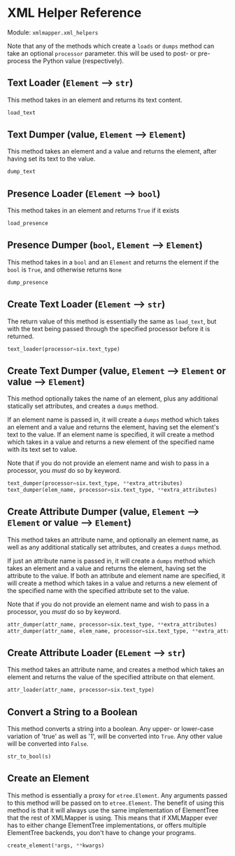 XML Helper Reference
====================

Module: `xmlmapper.xml_helpers`

Note that any of the methods which create a `loads` or `dumps` method
can take an optional `processor` parameter.  this will be used to post- or
pre-process the Python value (respectively).

Text Loader (`Element` --> `str`)
--------------------------------

This method takes in an element and returns its text content.

```python
load_text
```

Text Dumper (value, `Element` --> `Element`)
--------------------------------------------

This method takes an element and a value and returns the element, after having
set its text to the value.

```python
dump_text
```

Presence Loader (`Element` --> `bool`)
--------------------------------------

This method takes in an element and returns `True` if it exists

```python
load_presence
```

Presence Dumper (`bool`, `Element` --> `Element`)
------------------------------------------------

This method takes in a `bool` and an `Element` and returns the
element if the `bool` is `True`, and otherwise returns `None`

```python
dump_presence
```

Create Text Loader (`Element` --> `str`)
----------------------------------------

The return value of this method is essentially the same as `load_text`, but
with the text being passed through the specified processor before it is
returned.

```python
text_loader(processor=six.text_type)
```

Create Text Dumper (value, `Element` --> `Element` or value --> `Element`)
--------------------------------------------------------------------------

This method optionally takes the name of an element, plus any additional
statically set attributes, and creates a `dumps` method.

If an element name is passed in, it will create a `dumps` method
which takes an element and a value and returns the element, having set the
element's text to the value.  If an element name is specified, it will create
a method which takes in a value and returns a new element of the specified
name with its text set to value.

Note that if you do not provide an element name and wish to pass in a
processor, you *must* do so by keyword.

```python
text_dumper(processor=six.text_type, **extra_attributes)
text_dumper(elem_name, processor=six.text_type, **extra_attributes)
```

Create Attribute Dumper (value, `Element` --> `Element` or value --> `Element`)
------------------------------------------------------------------------------

This method takes an attribute name, and optionally an element name,
as well as any additional statically set attributes, and creates a `dumps`
method.

If just an attribute name is passed in, it will create a `dumps` method
which takes an element and a value and returns the element, having set the
attribute to the value.  If both an attribute and element name are specified,
it will create a method which takes in a value and returns a new element of the
specified name with the specified attribute set to the value.

Note that if you do not provide an element name and wish to pass in a
processor, you *must* do so by keyword.

```python
attr_dumper(attr_name, processor=six.text_type, **extra_attributes)
attr_dumper(attr_name, elem_name, processor=six.text_type, **extra_attributes)
```

Create Attribute Loader (`ELement` --> `str`)
---------------------------------------------

This method takes an attribute name, and creates a method which takes an
element and returns the value of the specified attribute on that element.

```python
attr_loader(attr_name, processor=six.text_type)
```

Convert a String to a Boolean
-----------------------------

This method converts a string into a boolean.  Any upper- or lower-case
variation of 'true' as well as '1', will be converted into `True`.  Any other
value will be converted into `False`.

```python
str_to_bool(s)
```

Create an Element
-----------------

This method is essentially a proxy for `etree.Element`.  Any arguments passed
to this method will be passed on to `etree.Element`.  The benefit of using
this method is that it will always use the same implementation of ElementTree
that the rest of XMLMapper is using.  This means that if XMLMapper ever has to
either change ElementTree implementations, or offers multiple ElementTree
backends, you don't have to change your programs.

```python
create_element(*args, **kwargs)
```
